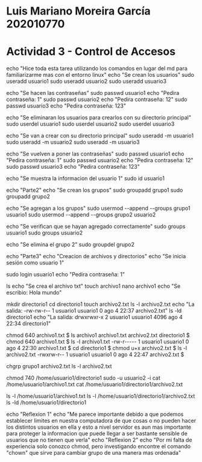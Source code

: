 # Luis Mariano Moreira García 202010770
# Actividad 3 - Control de Accesos


echo "Hice toda esta tarea utilizando los comandos en lugar del md para familiarizarme mas con el entorno linux"
echo "Se crean los usuarios"
sudo useradd usuario1
sudo useradd usuario2
sudo useradd usuario3

echo "Se hacen las contraseñas"
sudo passwd usuario1
echo "Pedira contraseña: 1"
sudo passwd usuario2
echo "Pedira contraseña: 12"
sudo passwd usuario3
echo "Pedira contraseña: 123"

echo "Se eliminaran los usuarios para crearlos con su directorio principal"
sudo userdel usuario1
sudo userdel usuario2
sudo userdel usuario3

echo "Se van a crear con su directorio principal"
sudo useradd -m usuario1
sudo useradd -m usuario2
sudo useradd -m usuario3

echo "Se vuelven a poner las contraseñas"
sudo passwd usuario1
echo "Pedira contraseña: 1"
sudo passwd usuario2
echo "Pedira contraseña: 12"
sudo passwd usuario3
echo "Pedira contraseña: 123"

echo "Se muestra la informacion del usuario 1"
sudo id usuario1


echo "Parte2"
echo "Se crean los grupos"
sudo groupadd grupo1
sudo groupadd grupo2

echo "Se agregan a los grupos"
sudo usermod --append --groups grupo1 usuario1
sudo usermod --append --groups grupo2 usuario2

echo "Se verifican que se hayan agregado correctamente"
sudo groups usuario1
sudo groups usuario2


echo "Se elimina el grupo 2"
sudo groupdel grupo2


echo "Parte3"
echo "Creacion de archivos y directorios"
echo "Se inicia sesión como usuario 1"

sudo login usuario1
echo "Pedira contraseña: 1"

ls
echo "Se crea el archivo txt"
touch archivo1
nano archivo1
echo "Se escribio: Hola mundo"

mkdir directorio1
cd directorio1
touch archivo2.txt
ls -l archivo2.txt
echo "La salida: -rw-rw-r-- 1 usuario1 usuario1 0 ago  4 22:37 archivo2.txt"
ls -ld directorio1
echo "La salida: drwxrwxr-x 2 usuario1 usuario1 4096 ago  4 22:34 directorio1" 

chmod 640 archivo1.txt
$ ls
archivo1  archivo1.txt	archivo2.txt  directorio1
$ chmod 640 archivo1.txt
$ ls -l archivo1.txt
-rw-r----- 1 usuario1 usuario1 0 ago  4 22:30 archivo1.txt
$ cd directorio1
$ chmod u+x archivo2.txt
$ ls -l archivo2.txt
-rwxrw-r-- 1 usuario1 usuario1 0 ago  4 22:47 archivo2.txt
$ 

chgrp grupo1 archivo2.txt
ls -l archivo2.txt

chmod 740 /home/usuario1/directorio1
sudo -u usuario2 -i
cat /home/usuario1/archivo1.txt
cat /home/usuario1/directorio1/archivo2.txt

ls -l /home/usuario1/archivo1.txt
ls -l /home/usuario1/directorio1/archivo2.txt
ls -ld /home/usuario1/directorio1


echo "Reflexion 1"
echo "Me parece importante debido a que podemos establecer limites en nuestra computadora de que cosas o no
pueden hacer los distintos usuarios en ella y esto a nivel servidor es aun mas importante para proteger la informacion
que puede llegar a ser bastante sensible de usuarios que no tienen que verla"
echo "Reflexion 2"
echo "Por mi falta de experiencia solo conozco chmod, pero investigando encontre el comando "chown" que sirve para cambiar grupo de una manera mas ordenada" 

